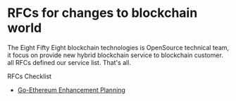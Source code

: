 # RFCs for changes to blockchain world

The Eight Fifty Eight blockchain technologies is OpenSource technical team, it focus on provide new hybrid blockchain service to blockchain customer. all RFCs defined our service list. That's all.

RFCs Checklist

* [Go-Ethereum Enhancement Planning](go-ethereum-enhancement-planning.md)



